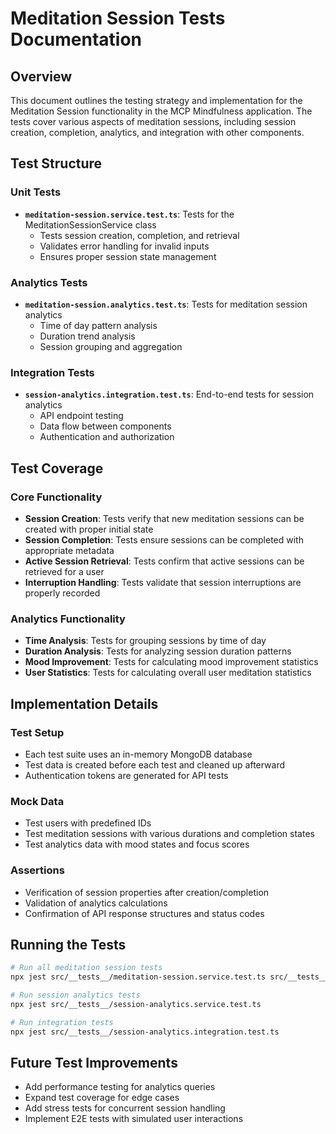 # Meditation Session Tests Documentation

## Overview
This document outlines the testing strategy and implementation for the Meditation Session functionality in the MCP Mindfulness application. The tests cover various aspects of meditation sessions, including session creation, completion, analytics, and integration with other components.

## Test Structure

### Unit Tests
- **`meditation-session.service.test.ts`**: Tests for the MeditationSessionService class
  - Tests session creation, completion, and retrieval
  - Validates error handling for invalid inputs
  - Ensures proper session state management

### Analytics Tests
- **`meditation-session.analytics.test.ts`**: Tests for meditation session analytics
  - Time of day pattern analysis
  - Duration trend analysis
  - Session grouping and aggregation

### Integration Tests
- **`session-analytics.integration.test.ts`**: End-to-end tests for session analytics
  - API endpoint testing
  - Data flow between components
  - Authentication and authorization

## Test Coverage

### Core Functionality
- **Session Creation**: Tests verify that new meditation sessions can be created with proper initial state
- **Session Completion**: Tests ensure sessions can be completed with appropriate metadata
- **Active Session Retrieval**: Tests confirm that active sessions can be retrieved for a user
- **Interruption Handling**: Tests validate that session interruptions are properly recorded

### Analytics Functionality
- **Time Analysis**: Tests for grouping sessions by time of day
- **Duration Analysis**: Tests for analyzing session duration patterns
- **Mood Improvement**: Tests for calculating mood improvement statistics
- **User Statistics**: Tests for calculating overall user meditation statistics

## Implementation Details

### Test Setup
- Each test suite uses an in-memory MongoDB database
- Test data is created before each test and cleaned up afterward
- Authentication tokens are generated for API tests

### Mock Data
- Test users with predefined IDs
- Test meditation sessions with various durations and completion states
- Test analytics data with mood states and focus scores

### Assertions
- Verification of session properties after creation/completion
- Validation of analytics calculations
- Confirmation of API response structures and status codes

## Running the Tests
```bash
# Run all meditation session tests
npx jest src/__tests__/meditation-session.service.test.ts src/__tests__/meditation-session.analytics.test.ts

# Run session analytics tests
npx jest src/__tests__/session-analytics.service.test.ts

# Run integration tests
npx jest src/__tests__/session-analytics.integration.test.ts
```

## Future Test Improvements
- Add performance testing for analytics queries
- Expand test coverage for edge cases
- Add stress tests for concurrent session handling
- Implement E2E tests with simulated user interactions 
